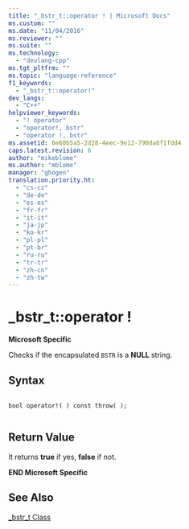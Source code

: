 ```yaml
---
title: "_bstr_t::operator ! | Microsoft Docs"
ms.custom: ""
ms.date: "11/04/2016"
ms.reviewer: ""
ms.suite: ""
ms.technology: 
  - "devlang-cpp"
ms.tgt_pltfrm: ""
ms.topic: "language-reference"
f1_keywords: 
  - "_bstr_t::operator!"
dev_langs: 
  - "C++"
helpviewer_keywords: 
  - "! operator"
  - "operator!, bstr"
  - "operator !, bstr"
ms.assetid: 6e60b5a5-2d28-4eec-9e12-790da8f1fdd4
caps.latest.revision: 6
author: "mikeblome"
ms.author: "mblome"
manager: "ghogen"
translation.priority.ht: 
  - "cs-cz"
  - "de-de"
  - "es-es"
  - "fr-fr"
  - "it-it"
  - "ja-jp"
  - "ko-kr"
  - "pl-pl"
  - "pt-br"
  - "ru-ru"
  - "tr-tr"
  - "zh-cn"
  - "zh-tw"
---
```

# _bstr_t::operator !
**Microsoft Specific**  
  
 Checks if the encapsulated `BSTR` is a **NULL** string.  
  
## Syntax  
  
```  
  
bool operator!( ) const throw( );  
  
```  
  
## Return Value  
 It returns **true** if yes, **false** if not.  
  
 **END Microsoft Specific**  
  
## See Also  
 [_bstr_t Class](../cpp/bstr-t-class.md)